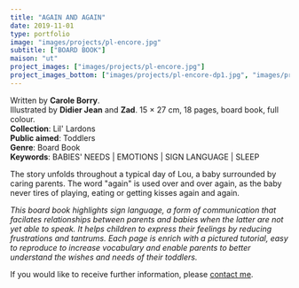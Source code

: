 ```yaml
---
title: "AGAIN AND AGAIN"
date: 2019-11-01
type: portfolio
image: "images/projects/pl-encore.jpg"
subtitle: ["BOARD BOOK"]
maison: "ut"
project_images: ["images/projects/pl-encore.jpg"]
project_images_bottom: ["images/projects/pl-encore-dp1.jpg", "images/projects/pl-encore-dp2.jpg"]
---
```


Written by **Carole Borry**.    
Illustrated by **Didier Jean** and **Zad**.
15 × 27 cm, 18 pages, board book, full colour.      
**Collection**: Lil' Lardons   
**Public aimed**: Toddlers   
**Genre**: Board Book         
**Keywords**: BABIES' NEEDS | EMOTIONS | SIGN LANGUAGE | SLEEP              


The story unfolds throughout a typical day of Lou, a baby surrounded by caring parents.
The word "again" is used over and over again, as the baby never tires of playing, eating or getting kisses again and again.


*This board book highlights sign language, a form of communication that facilates*
*relationships between parents and babies when the latter are not yet able to speak.*
*It helps children to express their feelings by reducing frustrations and tantrums.*
*Each page is enrich with a pictured tutorial, easy to reproduce to increase vocabulary*
*and enable parents to better understand the wishes and needs of their toddlers.*





If you would like to receive further information, please [contact me](mailto:melanie.guillaumin.edition@gmail.com).


